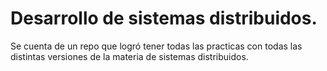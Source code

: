 # Desarrollo de sistemas distribuidos.

Se cuenta de un repo que logró tener todas las practicas con todas las distintas versiones
de la materia de sistemas distribuidos. 


